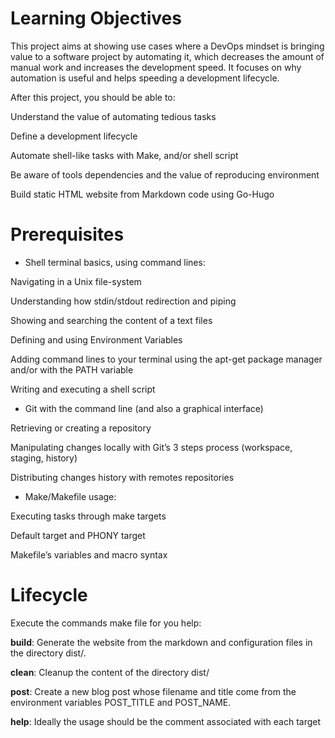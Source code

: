 # Learning Objectives

This project aims at showing use cases where a DevOps mindset is bringing value to a software project by automating it, which decreases the amount of manual work and increases the development speed. It focuses on why automation is useful and helps speeding a development lifecycle.

After this project, you should be able to:

Understand the value of automating tedious tasks

Define a development lifecycle

Automate shell-like tasks with Make, and/or shell script

Be aware of tools dependencies and the value of reproducing environment

Build static HTML website from Markdown code using Go-Hugo

# Prerequisites

* Shell terminal basics, using command lines:

Navigating in a Unix file-system

Understanding how stdin/stdout redirection and piping

Showing and searching the content of a text files

Defining and using Environment Variables

Adding command lines to your terminal using the apt-get package manager and/or with the PATH variable

Writing and executing a shell script

* Git with the command line (and also a graphical interface)

Retrieving or creating a repository

Manipulating changes locally with Git’s 3 steps process (workspace, staging, history)

Distributing changes history with remotes repositories

* Make/Makefile usage:

Executing tasks through make targets

Default target and PHONY target

Makefile’s variables and macro syntax

# Lifecycle

Execute the commands make file for you help:

<b>build</b>: Generate the website from the markdown and configuration files in the directory dist/.

<b>clean</b>: Cleanup the content of the directory dist/

<b>post</b>: Create a new blog post whose filename and title come from the environment variables POST_TITLE and POST_NAME.

<b>help</b>: Ideally the usage should be the comment associated with each target